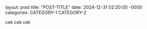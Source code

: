 layout: post
title: "POST-TITLE"
date: 2024-12-31 02:20:00 -0000
categories: CATEGORY-1 CATEGORY-2

cek cek cek
